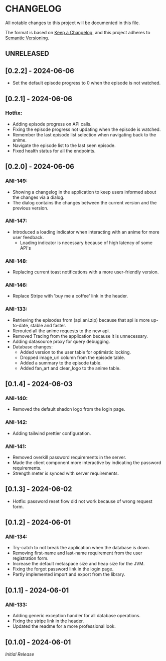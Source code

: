 # CHANGELOG

All notable changes to this project will be documented in this file.

The format is based on [Keep a Changelog](https://keepachangelog.com/en/1.0.0/),
and this project adheres to [Semantic Versioning](https://semver.org/spec/v2.0.0.html).

## UNRELEASED

## [0.2.2] - 2024-06-06
* Set the default episode progress to 0 when the episode is not watched.

## [0.2.1] - 2024-06-06
### Hotfix:
* Adding episode progress on API calls.
* Fixing the episode progress not updating when the episode is watched.
* Remember the last episode list selection when navigating back to the anime.
* Navigate the episode list to the last seen episode.
* Fixed health status for all the endpoints.

## [0.2.0] - 2024-06-06
### ANI-149:
* Showing a changelog in the application to keep users informed about the changes via a dialog.
* The dialog contains the changes between the current version and the previous version.

### ANI-147:
* Introduced a loading indicator when interacting with an anime for more user feedback.
  * Loading indicator is necessary because of high latency of some API's

### ANI-148:
* Replacing current toast notifications with a more user-friendly version.

### ANI-146:
* Replace Stripe with 'buy me a coffee' link in the header.

### ANI-133:
* Retrieving the episodes from (api.ani.zip) because that api is more up-to-date, stable and faster.
* Rerouted all the anime requests to the new api.
* Removed Tracing from the application because it is unnecessary.
* Adding datasource proxy for query debugging.
* Database changes:
  * Added version to the user table for optimistic locking.
  * Dropped image_url column from the episode table.
  * Added a summary to the episode table.
  * Added fan_art and clear_logo to the anime table.

## [0.1.4] - 2024-06-03
### ANI-140:
* Removed the default shadcn logo from the login page.

### ANI-142:
* Adding tailwind prettier configuration.

### ANI-141:
* Removed overkill password requirements in the server.
* Made the client component more interactive by indicating the password requirements.
* Strength meter is synced with server requirements.

## [0.1.3] - 2024-06-02
* Hotfix: password reset flow did not work because of wrong request form.

## [0.1.2] - 2024-06-01
### ANI-134:
* Try-catch to not break the application when the database is down.
* Removing first-name and last-name requirement from the user registration form.
* Increase the default metaspace size and heap size for the JVM.
* Fixing the forgot password link in the login page.
* Partly implemented import and export from the library.

## [0.1.1] - 2024-06-01
### ANI-133:
* Adding generic exception handler for all database operations.
* Fixing the stripe link in the header.
* Updated the readme for a more professional look.

## [0.1.0] - 2024-06-01
*Initial Release*

